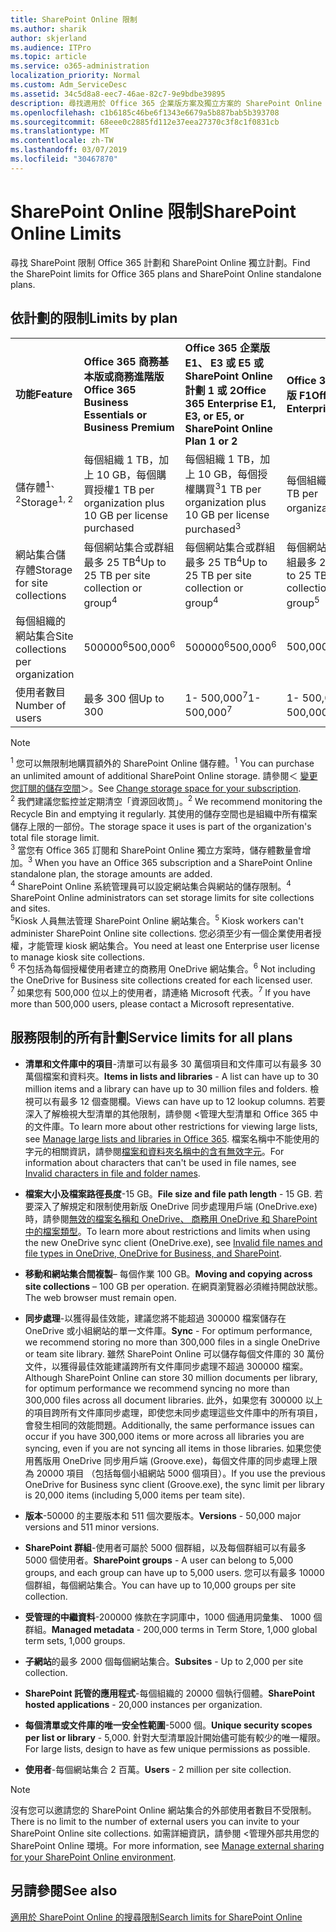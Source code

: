 ```yaml
---
title: SharePoint Online 限制
ms.author: sharik
author: skjerland
ms.audience: ITPro
ms.topic: article
ms.service: o365-administration
localization_priority: Normal
ms.custom: Adm_ServiceDesc
ms.assetid: 34c5d8a8-eec7-46ae-82c7-9e9bdbe39895
description: 尋找適用於 Office 365 企業版方案及獨立方案的 SharePoint Online 限制。
ms.openlocfilehash: c1b6185c46be6f1343e6679a5b887bab5b393708
ms.sourcegitcommit: 68eee0c2885fd112e37eea27370c3f8c1f0831cb
ms.translationtype: MT
ms.contentlocale: zh-TW
ms.lasthandoff: 03/07/2019
ms.locfileid: "30467870"
---
```

# <a name="sharepoint-online-limits"></a><span data-ttu-id="646ee-103">SharePoint Online 限制</span><span class="sxs-lookup"><span data-stu-id="646ee-103">SharePoint Online Limits</span></span>

<span data-ttu-id="646ee-104">尋找 SharePoint 限制 Office 365 計劃和 SharePoint Online 獨立計劃。</span><span class="sxs-lookup"><span data-stu-id="646ee-104">Find the SharePoint limits for Office 365 plans and SharePoint Online standalone plans.</span></span>
  
## <a name="limits-by-plan"></a><span data-ttu-id="646ee-105">依計劃的限制</span><span class="sxs-lookup"><span data-stu-id="646ee-105">Limits by plan</span></span>

|||||
|:-----|:-----|:-----|:-----|
|<span data-ttu-id="646ee-106">**功能**</span><span class="sxs-lookup"><span data-stu-id="646ee-106">**Feature**</span></span> <br/> |<span data-ttu-id="646ee-107">**Office 365 商務基本版或商務進階版**</span><span class="sxs-lookup"><span data-stu-id="646ee-107">**Office 365 Business Essentials or Business Premium**</span></span> <br/> |<span data-ttu-id="646ee-108">**Office 365 企業版 E1、 E3 或 E5 或 SharePoint Online 計劃 1 或 2**</span><span class="sxs-lookup"><span data-stu-id="646ee-108">**Office 365 Enterprise E1, E3, or E5, or SharePoint Online Plan 1 or 2**</span></span> <br/> | <span data-ttu-id="646ee-109">**Office 365 企業版 F1**</span><span class="sxs-lookup"><span data-stu-id="646ee-109">**Office 365 Enterprise F1**</span></span> <br/> |
|<span data-ttu-id="646ee-110">儲存體<sup>1、2</sup></span><span class="sxs-lookup"><span data-stu-id="646ee-110">Storage<sup>1, 2</sup></span></span> <br/> |<span data-ttu-id="646ee-111">每個組織 1 TB，加上 10 GB，每個購買授權</span><span class="sxs-lookup"><span data-stu-id="646ee-111">1 TB per organization plus 10 GB per license purchased</span></span>  <br/> |<span data-ttu-id="646ee-112">每個組織 1 TB，加上 10 GB，每個授權購買<sup>3</sup></span><span class="sxs-lookup"><span data-stu-id="646ee-112">1 TB per organization plus 10 GB per license purchased<sup>3</sup></span></span> <br/> |<span data-ttu-id="646ee-113">每個組織 1 TB <sup>3</sup></span><span class="sxs-lookup"><span data-stu-id="646ee-113">1 TB per organization <sup>3</sup></span></span> <br/> |
|<span data-ttu-id="646ee-114">網站集合儲存體</span><span class="sxs-lookup"><span data-stu-id="646ee-114">Storage for site collections</span></span>  <br/> |<span data-ttu-id="646ee-115">每個網站集合或群組最多 25 TB<sup>4</sup></span><span class="sxs-lookup"><span data-stu-id="646ee-115">Up to 25 TB per site collection or group<sup>4</sup></span></span> <br/> |<span data-ttu-id="646ee-116">每個網站集合或群組最多 25 TB<sup>4</sup></span><span class="sxs-lookup"><span data-stu-id="646ee-116">Up to 25 TB per site collection or group<sup>4</sup></span></span> <br/> |<span data-ttu-id="646ee-117">每個網站集合或群組最多 25 TB<sup>5</sup></span><span class="sxs-lookup"><span data-stu-id="646ee-117">Up to 25 TB per site collection or group<sup>5</sup></span></span> <br/> |
|<span data-ttu-id="646ee-118">每個組織的網站集合</span><span class="sxs-lookup"><span data-stu-id="646ee-118">Site collections per organization</span></span>  <br/> |<span data-ttu-id="646ee-119">500000<sup>6</sup></span><span class="sxs-lookup"><span data-stu-id="646ee-119">500,000<sup>6</sup></span></span> <br/> |<span data-ttu-id="646ee-120">500000<sup>6</sup></span><span class="sxs-lookup"><span data-stu-id="646ee-120">500,000<sup>6</sup></span></span> <br/> |<span data-ttu-id="646ee-121"> 500,000</span><span class="sxs-lookup"><span data-stu-id="646ee-121">500,000</span></span><br/> |
|<span data-ttu-id="646ee-122">使用者數目</span><span class="sxs-lookup"><span data-stu-id="646ee-122">Number of users</span></span>  <br/> |<span data-ttu-id="646ee-123">最多 300 個</span><span class="sxs-lookup"><span data-stu-id="646ee-123">Up to 300</span></span>  <br/> |<span data-ttu-id="646ee-124">1- 500,000<sup>7</sup></span><span class="sxs-lookup"><span data-stu-id="646ee-124">1- 500,000<sup>7</sup></span></span> <br/> |<span data-ttu-id="646ee-125">1- 500,000<sup>7</sup></span><span class="sxs-lookup"><span data-stu-id="646ee-125">1- 500,000<sup>7</sup></span></span> <br/> |
   
> [!NOTE]
> <span data-ttu-id="646ee-126"><sup>1</sup> 您可以無限制地購買額外的 SharePoint Online 儲存體。</span><span class="sxs-lookup"><span data-stu-id="646ee-126"><sup>1</sup> You can purchase an unlimited amount of additional SharePoint Online storage.</span></span> <span data-ttu-id="646ee-127">請參閱＜ [變更您訂閱的儲存空間](https://support.office.com/article/96EA3533-DE64-4B01-839A-C560875A662C)＞。</span><span class="sxs-lookup"><span data-stu-id="646ee-127">See [Change storage space for your subscription](https://support.office.com/article/96EA3533-DE64-4B01-839A-C560875A662C).</span></span> 
<br/><span data-ttu-id="646ee-128"><sup>2</sup> 我們建議您監控並定期清空「資源回收筒」。</span><span class="sxs-lookup"><span data-stu-id="646ee-128"><sup>2</sup> We recommend monitoring the Recycle Bin and emptying it regularly.</span></span> <span data-ttu-id="646ee-129">其使用的儲存空間也是組織中所有檔案儲存上限的一部份。</span><span class="sxs-lookup"><span data-stu-id="646ee-129">The storage space it uses is part of the organization's total file storage limit.</span></span> 
<br/> <span data-ttu-id="646ee-130"><sup>3</sup> 當您有 Office 365 訂閱和 SharePoint Online 獨立方案時，儲存體數量會增加。</span><span class="sxs-lookup"><span data-stu-id="646ee-130"><sup>3</sup> When you have an Office 365 subscription and a SharePoint Online standalone plan, the storage amounts are added.</span></span> 
<br/><span data-ttu-id="646ee-131"><sup>4</sup> SharePoint Online 系統管理員可以設定網站集合與網站的儲存限制。</span><span class="sxs-lookup"><span data-stu-id="646ee-131"><sup>4</sup> SharePoint Online administrators can set storage limits for site collections and sites.</span></span>
<br/> <span data-ttu-id="646ee-132"><sup>5</sup>Kiosk 人員無法管理 SharePoint Online 網站集合。</span><span class="sxs-lookup"><span data-stu-id="646ee-132"><sup>5</sup> Kiosk workers can't administer SharePoint Online site collections.</span></span> <span data-ttu-id="646ee-133">您必須至少有一個企業使用者授權，才能管理 kiosk 網站集合。</span><span class="sxs-lookup"><span data-stu-id="646ee-133">You need at least one Enterprise user license to manage kiosk site collections.</span></span> 
<br/> <span data-ttu-id="646ee-134"><sup>6</sup> 不包括為每個授權使用者建立的商務用 OneDrive 網站集合。</span><span class="sxs-lookup"><span data-stu-id="646ee-134"><sup>6</sup> Not including the OneDrive for Business site collections created for each licensed user.</span></span> 
<br/><span data-ttu-id="646ee-135"><sup>7</sup> 如果您有 500,000 位以上的使用者，請連絡 Microsoft 代表。</span><span class="sxs-lookup"><span data-stu-id="646ee-135"><sup>7</sup> If you have more than 500,000 users, please contact a Microsoft representative.</span></span> 
  

  
## <a name="service-limits-for-all-plans"></a><span data-ttu-id="646ee-136">服務限制的所有計劃</span><span class="sxs-lookup"><span data-stu-id="646ee-136">Service limits for all plans</span></span>

- <span data-ttu-id="646ee-137">**清單和文件庫中的項目**-清單可以有最多 30 萬個項目和文件庫可以有最多 30 萬個檔案和資料夾。</span><span class="sxs-lookup"><span data-stu-id="646ee-137">**Items in lists and libraries** - A list can have up to 30 million items and a library can have up to 30 million files and folders.</span></span> <span data-ttu-id="646ee-138">檢視可以有最多 12 個查閱欄。</span><span class="sxs-lookup"><span data-stu-id="646ee-138">Views can have up to 12 lookup columns.</span></span> <span data-ttu-id="646ee-139">若要深入了解檢視大型清單的其他限制，請參閱 <<c0>管理大型清單和 Office 365 中的文件庫。</span><span class="sxs-lookup"><span data-stu-id="646ee-139">To learn more about other restrictions for viewing large lists, see [Manage large lists and libraries in Office 365](https://support.office.com/article/b4038448-ec0e-49b7-b853-679d3d8fb784).</span></span> <span data-ttu-id="646ee-140">檔案名稱中不能使用的字元的相關資訊，請參閱[檔案和資料夾名稱中的含有無效字元](https://support.office.com/article/64883a5d-228e-48f5-b3d2-eb39e07630fa)。</span><span class="sxs-lookup"><span data-stu-id="646ee-140">For information about characters that can't be used in file names, see [Invalid characters in file and folder names](https://support.office.com/article/64883a5d-228e-48f5-b3d2-eb39e07630fa).</span></span>

- <span data-ttu-id="646ee-141">**檔案大小及檔案路徑長度**-15 GB。</span><span class="sxs-lookup"><span data-stu-id="646ee-141">**File size and file path length** - 15 GB.</span></span> <span data-ttu-id="646ee-142">若要深入了解規定和限制使用新版 OneDrive 同步處理用戶端 (OneDrive.exe) 時，請參閱[無效的檔案名稱和 OneDrive、 商務用 OneDrive 和 SharePoint 中的檔案類型](https://support.office.com/article/64883a5d-228e-48f5-b3d2-eb39e07630fa)。</span><span class="sxs-lookup"><span data-stu-id="646ee-142">To learn more about restrictions and limits when using the new OneDrive sync client (OneDrive.exe), see [Invalid file names and file types in OneDrive, OneDrive for Business, and SharePoint](https://support.office.com/article/64883a5d-228e-48f5-b3d2-eb39e07630fa).</span></span>

- <span data-ttu-id="646ee-143">**移動和網站集合間複製**– 每個作業 100 GB。</span><span class="sxs-lookup"><span data-stu-id="646ee-143">**Moving and copying across site collections** – 100 GB per operation.</span></span> <span data-ttu-id="646ee-144">在網頁瀏覽器必須維持開啟狀態。</span><span class="sxs-lookup"><span data-stu-id="646ee-144">The web browser must remain open.</span></span>

- <span data-ttu-id="646ee-145">**同步處理**-以獲得最佳效能，建議您將不能超過 300000 檔案儲存在 OneDrive 或小組網站的單一文件庫。</span><span class="sxs-lookup"><span data-stu-id="646ee-145">**Sync** - For optimum performance, we recommend storing no more than 300,000 files in a single OneDrive or team site library.</span></span> <span data-ttu-id="646ee-146">雖然 SharePoint Online 可以儲存每個文件庫的 30 萬份文件，以獲得最佳效能建議跨所有文件庫同步處理不超過 300000 檔案。</span><span class="sxs-lookup"><span data-stu-id="646ee-146">Although SharePoint Online can store 30 million documents per library, for optimum performance we recommend syncing no more than 300,000 files across all document libraries.</span></span> <span data-ttu-id="646ee-147">此外，如果您有 300000 以上的項目跨所有文件庫同步處理，即使您未同步處理這些文件庫中的所有項目，會發生相同的效能問題。</span><span class="sxs-lookup"><span data-stu-id="646ee-147">Additionally, the same performance issues can occur if you have 300,000 items or more across all libraries you are syncing, even if you are not syncing all items in those libraries.</span></span> <span data-ttu-id="646ee-148">如果您使用舊版用 OneDrive 同步用戶端 (Groove.exe)，每個文件庫的同步處理上限為 20000 項目 （包括每個小組網站 5000 個項目）。</span><span class="sxs-lookup"><span data-stu-id="646ee-148">If you use the previous OneDrive for Business sync client (Groove.exe), the sync limit per library is 20,000 items (including 5,000 items per team site).</span></span>

- <span data-ttu-id="646ee-149">**版本**-50000 的主要版本和 511 個次要版本。</span><span class="sxs-lookup"><span data-stu-id="646ee-149">**Versions** - 50,000 major versions and 511 minor versions.</span></span>

- <span data-ttu-id="646ee-150">**SharePoint 群組**-使用者可屬於 5000 個群組，以及每個群組可以有最多 5000 個使用者。</span><span class="sxs-lookup"><span data-stu-id="646ee-150">**SharePoint groups** - A user can belong to 5,000 groups, and each group can have up to 5,000 users.</span></span> <span data-ttu-id="646ee-151">您可以有最多 10000 個群組，每個網站集合。</span><span class="sxs-lookup"><span data-stu-id="646ee-151">You can have up to 10,000 groups per site collection.</span></span>

- <span data-ttu-id="646ee-152">**受管理的中繼資料**-200000 條款在字詞庫中，1000 個通用詞彙集、 1000 個群組。</span><span class="sxs-lookup"><span data-stu-id="646ee-152">**Managed metadata** - 200,000 terms in Term Store, 1,000 global term sets, 1,000 groups.</span></span>

- <span data-ttu-id="646ee-153">**子網站**的最多 2000 個每個網站集合。</span><span class="sxs-lookup"><span data-stu-id="646ee-153">**Subsites** - Up to 2,000 per site collection.</span></span>

- <span data-ttu-id="646ee-154">**SharePoint 託管的應用程式**-每個組織的 20000 個執行個體。</span><span class="sxs-lookup"><span data-stu-id="646ee-154">**SharePoint hosted applications** - 20,000 instances per organization.</span></span>

- <span data-ttu-id="646ee-155">**每個清單或文件庫的唯一安全性範圍**-5000 個。</span><span class="sxs-lookup"><span data-stu-id="646ee-155">**Unique security scopes per list or library** - 5,000.</span></span> <span data-ttu-id="646ee-156">針對大型清單設計開始儘可能有較少的唯一權限。</span><span class="sxs-lookup"><span data-stu-id="646ee-156">For large lists, design to have as few unique permissions as possible.</span></span>

- <span data-ttu-id="646ee-157">**使用者**-每個網站集合 2 百萬。</span><span class="sxs-lookup"><span data-stu-id="646ee-157">**Users** - 2 million per site collection.</span></span>

> [!NOTE]
> <span data-ttu-id="646ee-158">沒有您可以邀請您的 SharePoint Online 網站集合的外部使用者數目不受限制。</span><span class="sxs-lookup"><span data-stu-id="646ee-158">There is no limit to the number of external users you can invite to your SharePoint Online site collections.</span></span> <span data-ttu-id="646ee-159">如需詳細資訊，請參閱 <<c0>管理外部共用您的 SharePoint Online 環境。</span><span class="sxs-lookup"><span data-stu-id="646ee-159">For more information, see [Manage external sharing for your SharePoint Online environment](/sharepoint/external-sharing-overview).</span></span>

## <a name="see-also"></a><span data-ttu-id="646ee-160">另請參閱</span><span class="sxs-lookup"><span data-stu-id="646ee-160">See also</span></span>

[<span data-ttu-id="646ee-161">適用於 SharePoint Online 的搜尋限制</span><span class="sxs-lookup"><span data-stu-id="646ee-161">Search limits for SharePoint Online</span></span>](/sharepoint/search-limits)